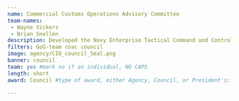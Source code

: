 ```yaml
---
name: Commercial Customs Operations Advisory Committee
team-names: 
 - Wayne Vickers
 - Brian Snellen
description: Developed the Navy Enterprise Tactical Command and Control Program (NETC2), which provides deployable capabilities for the Navy. As a result, the team achieved the highest mission readiness with 6 training refresher courses for 43 sailors and new NETC2 capabilities training for approximately 65 sailors.
filters: GoG-team coac council
image: agency/CIO_council_Seal.png
banner: council
team: yes #mark no if an individual, NO CAPS 
length: short
award: Council #type of award, either Agency, Council, or President's; this is case sensitive so make sure to match the options listed exactly. This section generates the format of the card

---
```

